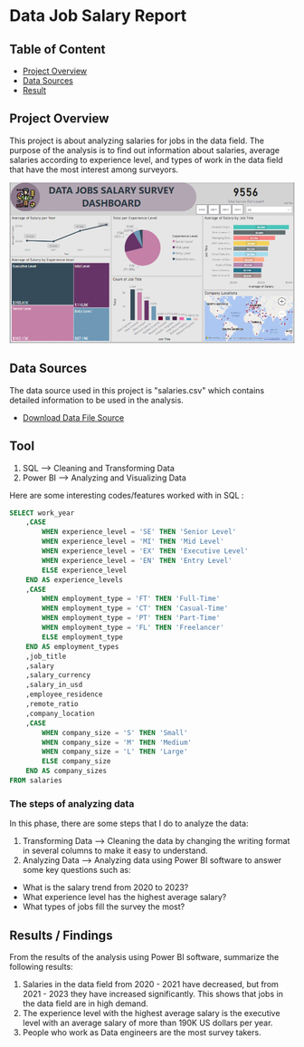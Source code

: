 # Data Job Salary Report

## Table of Content 
- [Project Overview](#project-overview)
- [Data Sources](#data-sources)
- [Result](#result)

## Project Overview
This project is about analyzing salaries for jobs in the data field. The purpose of the analysis is to find out information about salaries, average salaries according to experience level, and types of work in the data field that have the most interest among surveyors.

![alt text](image.PNG)

## Data Sources
The data source used in this project is "salaries.csv" which contains detailed information to be used in the analysis.
 - [Download Data File Source](https://github.com/HilmaSabela/Data_Jobs_Salary/blob/main/salaries.csv)

## Tool
1. SQL --> Cleaning and Transforming Data 
2. Power BI --> Analyzing and Visualizing Data

Here are some interesting codes/features worked with in SQL :
``` sql
SELECT work_year
	,CASE
		WHEN experience_level = 'SE' THEN 'Senior Level'
		WHEN experience_level = 'MI' THEN 'Mid Level'
		WHEN experience_level = 'EX' THEN 'Executive Level'
		WHEN experience_level = 'EN' THEN 'Entry Level'
		ELSE experience_level
	END AS experience_levels
	,CASE 
		WHEN employment_type = 'FT' THEN 'Full-Time'
		WHEN employment_type = 'CT' THEN 'Casual-Time'
		WHEN employment_type = 'PT' THEN 'Part-Time'
		WHEN employment_type = 'FL' THEN 'Freelancer'
		ELSE employment_type
	END AS employment_types
	,job_title
	,salary
	,salary_currency
	,salary_in_usd
	,employee_residence
	,remote_ratio
	,company_location
	,CASE
		WHEN company_size = 'S' THEN 'Small'
		WHEN company_size = 'M' THEN 'Medium'
		WHEN company_size = 'L' THEN 'Large'
		ELSE company_size
	END AS company_sizes
FROM salaries
```

### The steps of analyzing data
In this phase, there are some steps that I do to analyze the data:
1. Transforming Data
--> Cleaning the data by changing the writing format in several columns to make it easy to understand. 
2. Analyzing Data 
--> Analyzing data using Power BI software to answer some key questions such as:
- What is the salary trend from 2020 to 2023?
- What experience level has the highest average salary?
- What types of jobs fill the survey the most?

## Results / Findings
From the results of the analysis using Power BI software, summarize the following results:
1. Salaries in the data field from 2020 - 2021 have decreased, but from 2021 - 2023 they have increased significantly. This shows that jobs in the data field are in high demand. 
2. The experience level with the highest average salary is the executive level with an average salary of more than 190K US dollars per year.
3. People who work as Data engineers are the most survey takers. 
